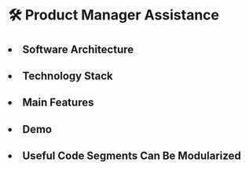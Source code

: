 <h1 > 🛠 Product Manager Assistance  </h1>

<h2> <li> Software Architecture </li> </h2>
<h2> <li> Technology Stack </li> </h2>
<h2> <li> Main Features </li> </h2>
<h2> <li> Demo </li> </h2>
<h2> <li> Useful Code Segments Can Be Modularized </li> </h2>
